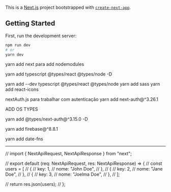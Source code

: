 This is a [Next.js](https://nextjs.org/) project bootstrapped with [`create-next-app`](https://github.com/vercel/next.js/tree/canary/packages/create-next-app).

## Getting Started

First, run the development server:

```bash
npm run dev
# or
yarn dev
```

yarn add next para add nodemodules

yarn add typescript @types/react @types/node -D

yarn add --dev typescript @types/react @types/node
yarn add sass
yarn add react-icons

nextAuth.js para trabalhar com autenticação
yarn add next-auth@^3.26.1

ADD OS TYPES

yarn add @types/next-auth@^3.15.0 -D

yarn add firebase@^8.8.1

yarn add date-fns

---

// import { NextApiRequest, NextApiResponse } from "next";

// export default (req: NextApiRequest, res: NextApiResponse) => {
// const users = [
// {
// key: 1,
// nome: "John Doe",
// },
// {
// key: 2,
// nome: "Jane Doe",
// },
// {
// key: 3,
// nome: "Joelma Doe",
// },
// ];

// return res.json(users);
// };
